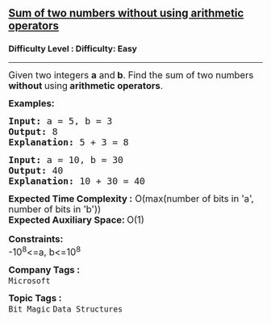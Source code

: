 <h2><a href="https://www.geeksforgeeks.org/problems/sum-of-two-numbers-without-using-arithmetic-operators/0">Sum of two numbers without using arithmetic operators</a></h2><h3>Difficulty Level : Difficulty: Easy</h3><hr><div class="problems_problem_content__Xm_eO"><p><span style="font-size: 18px;">Given two integers <strong>a</strong> and<strong> b</strong>. Find the sum of two numbers<strong> without </strong>using<strong>&nbsp;arithmetic operators</strong>.</span></p>
<p><span style="font-size: 18px;"><strong>Examples:</strong></span></p>
<pre><span style="font-size: 18px;"><strong>Input: </strong>a = 5, b = 3
<strong>Output:</strong> 8
<strong>Explanation: </strong>5 + 3 = 8</span></pre>
<pre><span style="font-size: 18px;"><strong>Input: </strong>a = 10, b = 30
<strong>Output:</strong> 40
<strong>Explanation: </strong>10 + 30 = 40</span></pre>
<div><span style="font-size: 18px;"><strong>Expected Time Complexity :</strong> O(max(number of bits in 'a', number of bits in 'b'))</span></div>
<div><span style="font-size: 18px;"><strong>Expected Auxiliary Space: </strong>O(1)</span></div>
<div>&nbsp;</div>
<div><span style="font-size: 18px;"><strong>Constraints:</strong></span></div>
<div><span style="font-size: 18px;">-10<sup>8</sup>&lt;=a, b&lt;=10<sup>8</sup></span></div></div><p><span style=font-size:18px><strong>Company Tags : </strong><br><code>Microsoft</code>&nbsp;<br><p><span style=font-size:18px><strong>Topic Tags : </strong><br><code>Bit Magic</code>&nbsp;<code>Data Structures</code>&nbsp;